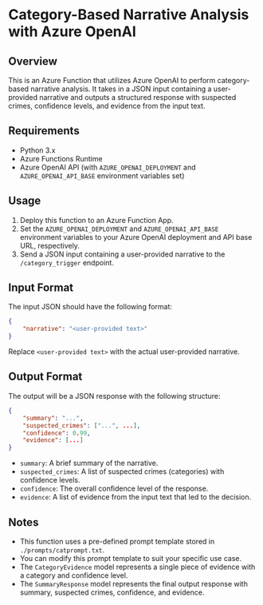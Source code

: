 # Category-Based Narrative Analysis with Azure OpenAI

## Overview

This is an Azure Function that utilizes Azure OpenAI to perform category-based narrative analysis. It takes in a JSON input containing a user-provided narrative and outputs a structured response with suspected crimes, confidence levels, and evidence from the input text.

## Requirements

* Python 3.x
* Azure Functions Runtime
* Azure OpenAI API (with `AZURE_OPENAI_DEPLOYMENT` and `AZURE_OPENAI_API_BASE` environment variables set)

## Usage

1. Deploy this function to an Azure Function App.
2. Set the `AZURE_OPENAI_DEPLOYMENT` and `AZURE_OPENAI_API_BASE` environment variables to your Azure OpenAI deployment and API base URL, respectively.
3. Send a JSON input containing a user-provided narrative to the `/category_trigger` endpoint.

## Input Format

The input JSON should have the following format:
```json
{
    "narrative": "<user-provided text>"
}
```
Replace `<user-provided text>` with the actual user-provided narrative.

## Output Format

The output will be a JSON response with the following structure:
```json
{
    "summary": "...",
    "suspected_crimes": ["...", ...],
    "confidence": 0.99,
    "evidence": [...]
}
```
* `summary`: A brief summary of the narrative.
* `suspected_crimes`: A list of suspected crimes (categories) with confidence levels.
* `confidence`: The overall confidence level of the response.
* `evidence`: A list of evidence from the input text that led to the decision.

## Notes

* This function uses a pre-defined prompt template stored in `./prompts/catprompt.txt`.
* You can modify this prompt template to suit your specific use case.
* The `CategoryEvidence` model represents a single piece of evidence with a category and confidence level.
* The `SummaryResponse` model represents the final output response with summary, suspected crimes, confidence, and evidence.